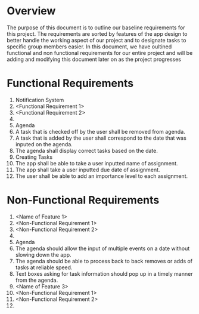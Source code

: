 # Overview
The purpose of this document is to outline our baseline requirements for this project. The requirements are sorted by features of the app design to better handle the working aspect of our project and to designate tasks to specific group members easier. In this document, we have oultined functional and non functional requirements for our entire project and will  be adding and modifying this document later on as the project progresses

# Functional Requirements
 1. Notification System
  1. <Functional Requirement 1>
  1. <Functional Requirement 2>
  1. <And so on>
 1. Agenda
  1. A task that is checked off by the user shall be removed from agenda.
  1. A task that is added by the user shall correspond to the date that was inputed on the agenda.
  1. The agenda shall display correct tasks based on the date.
 1. Creating Tasks
  1. The app shall be able to take a user inputted name of assignment.
  1. The app shall take a user inputted due date of assignment.
  1. The user shall be able to add an importance level to each assignment.
 
# Non-Functional Requirements
 1. <Name of Feature 1>
  1. <Non-Functional Requirement 1>
  1. <Non-Functional Requirement 2>
  1. <And so on>
 1. Agenda
  1. The agenda should allow the input of multiple events on a date without slowing down the app.
  1. The agenda should be able to process back to back removes or adds of tasks at reliable speed.
  1. Text boxes asking for task information should pop up in a timely manner from the agenda. 
 1. <Name of Feature 3>
  1. <Non-Functional Requirement 1>
  1. <Non-Functional Requirement 2>
  1. <And so on>
